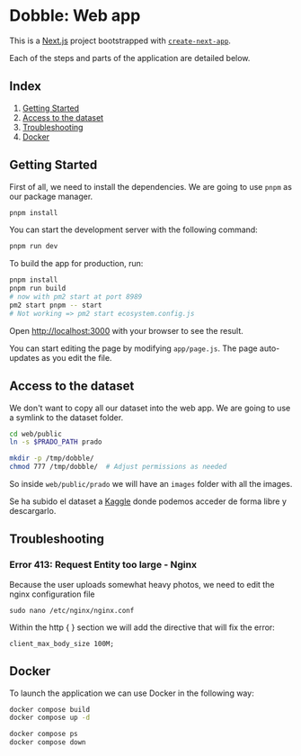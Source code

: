 # Dobble: Web app

This is a [Next.js](https://nextjs.org/) project bootstrapped with [`create-next-app`](https://github.com/vercel/next.js/tree/canary/packages/create-next-app).

Each of the steps and parts of the application are detailed below.

## Index

1. [Getting Started](#getting-started)
2. [Access to the dataset](#access-to-the-dataset)
3. [Troubleshooting](#troubleshooting)
4. [Docker](#docker)

## Getting Started

First of all, we need to install the dependencies. We are going to use `pnpm` as our package manager.

```bash
pnpm install
```

You can start the development server with the following command:

```bash
pnpm run dev
```

To build the app for production, run:

```bash
pnpm install
pnpm run build
# now with pm2 start at port 8989
pm2 start pnpm -- start
# Not working => pm2 start ecosystem.config.js
```

Open [http://localhost:3000](http://localhost:3000) with your browser to see the result.

You can start editing the page by modifying `app/page.js`. The page auto-updates as you edit the file.


## Access to the dataset

We don't want to copy all our dataset into the web app. We are going to use a symlink to the dataset folder.

```bash
cd web/public
ln -s $PRADO_PATH prado

mkdir -p /tmp/dobble/
chmod 777 /tmp/dobble/  # Adjust permissions as needed
```

So inside `web/public/prado` we will have an `images` folder with all the images.

Se ha subido el dataset a [Kaggle](https://www.kaggle.com/datasets/maparla/prado-museum-pictures)
donde podemos acceder de forma libre y descargarlo.

## Troubleshooting

### Error 413: Request Entity too large - Nginx

Because the user uploads somewhat heavy photos,
we need to edit the nginx configuration file

```
sudo nano /etc/nginx/nginx.conf
```

Within the http { } section we will add the directive that will fix the error:

```
client_max_body_size 100M;
```

## Docker

To launch the application we can use Docker in the following way:

```bash
docker compose build
docker compose up -d

docker compose ps
docker compose down
```